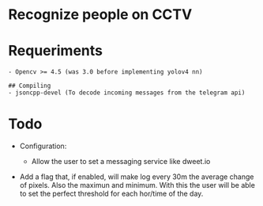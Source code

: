 # Recognize people on CCTV

# Requeriments	
	- Opencv >= 4.5 (was 3.0 before implementing yolov4 nn)

	## Compiling
	- jsoncpp-devel (To decode incoming messages from the telegram api)


# Todo
- Configuration:
    - Allow the user to set a messaging service like dweet.io

- Add a flag that, if enabled, will make log every 30m the average change of pixels. Also the maximun and minimum. With this the user will be able to set the perfect threshold for each hor/time of the day.